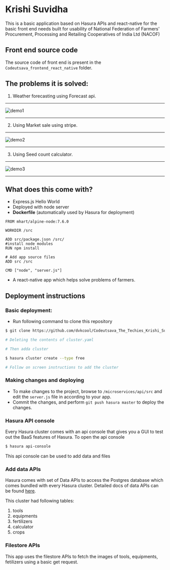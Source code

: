 # Krishi Suvidha
This is a basic application based on Hasura APIs and react-native for the basic front end needs built for usability of National Federation of Farmers' Procurement, Processing and Retailing Cooperatives of India Ltd (NACOF)


## Front end source code
The source code of front end is present in the `Codeutsava_frontend_react_native` folder.


## The problems it is solved:

1. Weather forecasting using Forecast api.
______________________
![demo1](./Codeutsava_frontend_react_native/demo/sc1.png)
_______________

2. Using Market sale using stripe.
___________________
![demo2](./Codeutsava_frontend_react_native/demo/sc2.png)
_______________

3. Using Seed count calculator.
_________________
![demo3](./Codeutsava_frontend_react_native/demo/sc3.png)
_______________



## What does this come with?

* Express.js Hello World
* Deployed with node server
* **Dockerfile** (automatically used by Hasura for deployment)

```
FROM mhart/alpine-node:7.6.0

WORKDIR /src

ADD src/package.json /src/
#install node modules
RUN npm install

# Add app source files
ADD src /src

CMD ["node", "server.js"]
```
* A react-native app which helps solve problems of farmers.


## Deployment instructions

### Basic deployment:

* Run following command to clone this repository
```sh
$ git clone https://github.com/dvkcool/Codeutsava_The_Techies_Krishi_Suvidha.git

# Deleting the contents of cluster.yaml

# Then adda cluster

$ hasura cluster create --type free

# Follow on screen instructions to add the cluster

```

### Making changes and deploying

* To make changes to the project, browse to `/microservices/api/src` and edit the `server.js` file in according to your app.
* Commit the changes, and perform `git push hasura master` to deploy the changes.


### Hasura API console

Every Hasura cluster comes with an api console that gives you a GUI to test out the BaaS features of Hasura. To open the api console

```sh
$ hasura api-console
```

This api console can be used to add data and files


### Add data APIs

Hasura comes with set of Data APIs to access the Postgres database which comes bundled with every Hasura cluster.
Detailed docs of data APIs can be found [here](https://docs.hasura.io/0.15/manual/data/index.html).

This cluster had following tables:
1. tools
2. equipments
3. fertilizers
4. calculator
5. crops


### Filestore APIs
This app uses the filestore APIs to fetch the images of tools, equipments, fetilizers using a basic get request.


